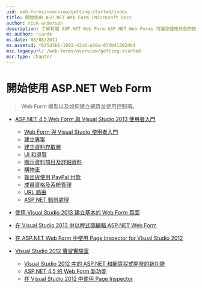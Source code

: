 ```yaml
---
uid: web-forms/overview/getting-started/index
title: 開始使用 ASP.NET Web Form |Microsoft Docs
author: rick-anderson
description: 了解有關 ASP.NET Web Form ASP.NET Web Forms 可讓您使用熟悉的拖放、 事件驅動模型建置動態的網站。 設計介面和 hund 中...
ms.author: riande
ms.date: 08/08/2011
ms.assetid: f645d3b1-1092-43c6-a28a-074b413924b4
msc.legacyurl: /web-forms/overview/getting-started
msc.type: chapter
---
```

<a name="getting-started-with-aspnet-web-forms"></a>開始使用 ASP.NET Web Form
====================
> Web Form 模型以及如何建立網頁並使用控制項。


- [ASP.NET 4.5 Web Form 與 Visual Studio 2013 使用者入門](getting-started-with-aspnet-45-web-forms/index.md)

    - [Web Form 與 Visual Studio 使用者入門](getting-started-with-aspnet-45-web-forms/introduction-and-overview.md)
    - [建立專案](getting-started-with-aspnet-45-web-forms/create-the-project.md)
    - [建立資料存取層](getting-started-with-aspnet-45-web-forms/create_the_data_access_layer.md)
    - [UI 和導覽](getting-started-with-aspnet-45-web-forms/ui_and_navigation.md)
    - [顯示資料項目及詳細資料](getting-started-with-aspnet-45-web-forms/display_data_items_and_details.md)
    - [購物車](getting-started-with-aspnet-45-web-forms/shopping-cart.md)
    - [簽出與使用 PayPal 付款](getting-started-with-aspnet-45-web-forms/checkout-and-payment-with-paypal.md)
    - [成員資格及系統管理](getting-started-with-aspnet-45-web-forms/membership-and-administration.md)
    - [URL 路由](getting-started-with-aspnet-45-web-forms/url-routing.md)
    - [ASP.NET 錯誤處理](getting-started-with-aspnet-45-web-forms/aspnet-error-handling.md)
- [使用 Visual Studio 2013 建立基本的 Web Form 頁面](creating-a-basic-web-forms-page.md)
- [在 Visual Studio 2013 中以程式碼編輯 ASP.NET Web Form](code-editing-in-web-forms-pages.md)
- [在 ASP.NET Web Form 中使用 Page Inspector for Visual Studio 2012](using-page-inspector-in-a-visual-studio-11-beta-web-forms-project.md)
- [Visual Studio 2012 實習實驗室](hands-on-labs/index.md)

    - [Visual Studio 2012 中的 ASP.NET 和網頁程式開發的新功能](hands-on-labs/whats-new-in-aspnet-and-web-development-in-visual-studio-2012.md)
    - [ASP.NET 4.5 的 Web Form 新功能](hands-on-labs/whats-new-in-web-forms-in-aspnet-45.md)
    - [在 Visual Studio 2012 中使用 Page Inspector](hands-on-labs/using-page-inspector-in-visual-studio-2012.md)
